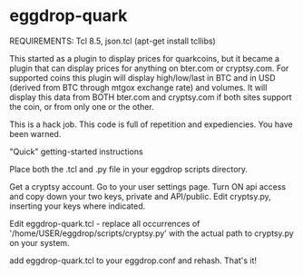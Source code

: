eggdrop-quark
=============

REQUIREMENTS: Tcl 8.5, json.tcl (apt-get install tcllibs)

This started as a plugin to display prices for quarkcoins, but it became a plugin that can display prices for anything on bter.com or cryptsy.com. For supported coins this plugin will display high/low/last in BTC and in USD (derived from BTC through mtgox exchange rate) and volumes. It will display this data from BOTH bter.com and cryptsy.com if both sites support the coin, or from only one or the other.

This is a hack job. This code is full of repetition and expediencies. You have been warned.

"Quick" getting-started instructions

Place both the .tcl and .py file in your eggdrop scripts directory.

Get a cryptsy account. Go to your user settings page. Turn ON api access and copy down your two keys, private and API/public. Edit cryptsy.py, inserting your keys where indicated.

Edit eggdrop-quark.tcl - replace all occurrences of '/home/USER/eggdrop/scripts/cryptsy.py' with the actual path to cryptsy.py on your system.

add eggdrop-quark.tcl to your eggdrop.conf and rehash. That's it!